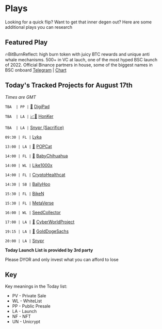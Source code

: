 
# Plays

Looking for a quick flip? Want to get that inner degen out? Here are some additional plays you can research

## Featured Play

🔥BitBurnReflect: high burn token with juicy BTC rewards and unique anti whale mechanisms. 500+ in VC at lauch, one of the most hyped BSC launch of 2022. Official Binance partners in house, some of the biggest names in BSC onboard
[Telegram](http://t.me/BitBurnReflect) | [Chart](https://app.nexuscrypto.com/token/bsc/0x8B6bF63e2b1C221dC0Fb01AE85868b83dDee1B54)

## Today's Tracked Projects for August 17th
_Times are GMT_

`TBA  | PP |` [📲](https://gempad.app/presale/0x79406fd609F7319168AAA9Af4a47Ab7a8343A54F) [DigiPad](https://t.me/digipadglobal)

`TBA  | LA |` [📈](https://app.nexuscrypto.com/token/bsc/0x8861172713612e953a31deb1d571235c074db081)[📲](https://www.pinksale.finance/launchpad/0x15fB0347f97fa0878576ddFFb5597a30dD4d3Fe2?chain=BSC) [HonKer](https://t.me/HONKEREN)

`TBA  | LA |`  [Snypr (Sacrifice)](https://t.me/RyzrSwap)

`09:30 | FL |`  [Lyka](https://t.me/lykacoin_chat)

`13:00 | LA |` [📲](https://www.pinksale.finance/launchpad/0x833e1C83F3DF8233C6Ad3cEd9fe81b88E1Ab4298?chain=BSC) [POPCat](https://t.me/POPCat_Token_Official)

`14:00 | FL |` [📲](https://www.pinksale.finance/launchpad/0xAE33191Dbf8461E3eEF4119359cCe931Db70b2D0?chain=BSC) [BabyChihuahua](https://t.me/BabyChiHuaHua_Global)

`14:00 | WL |`  [Like1000x](https://t.me/like1000x)

`14:00 | FL |`  [CryptoHealthcat](https://t.me/cryptohealth_official) 

`14:30 | SB |`  [BallyHoo](https://t.me/BallyHoo_Global)

`15:30 | FL |`  [BikeN](https://t.me/BIKEN_OFFICIAL)

`15:30 | FL |`  [MetaVerse](https://t.me/Metaverse_GM)

`16:00 | WL |`  [SeedCollector](https://t.me/theseedcollector)

`17:00 | LA |` [📲](https://www.pinksale.finance/launchpad/0xD8BA3EC68A75C57BE613985348C736f0e3DEe4F8?chain=BSC) [CyberWorldProject](https://t.me/thecyberworldproject)


`19:15 | LA |` [📲](https://www.pinksale.finance/launchpad/0x3f7acf44456749de8da658b94ec3d26565fa2002?chain=BSC) [GoldDogeSachs](https://t.me/GolddogeSachs)

`20:00 | LA |`  [Snypr](https://t.me/RyzrSwap) 



**Today Launch List is provided by 3rd party**

Please DYOR and only invest what you can afford to lose

## Key
Key meanings in the Today list:

- PV - Private Sale
- WL - WhiteList
- PP - Public Presale
- LA - Launch
- NF - NFT
- UN - Unicrypt
